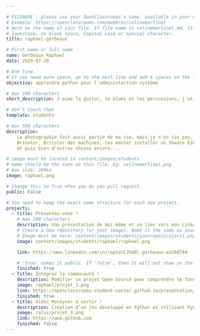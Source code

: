 ```yaml
---

# FILENAME : please use your OpenClassrooms's name, available in your url.
# Example: https://openclassrooms.com/membres/celinemartinet
# must be the name of your file. If file name is celinemartinet.md, title is celinemartinet.
# lowercase, no blank space, Capital case or special character.
title: raphael-gerbeaux

# First name or full name
name: Gerbeaux Raphael
date: 2020-07-20

# One line.
# If you need more space, go to the next line and add 4 spaces on the left, as in 'description'.
objective: apprendre python pour l'administartion systéme

# max 100 characters
short_description: J'aime la guitar, le blues et les percussions, j'utilise linux quotidienment

# don't touch that
template: students

# max 500 characters
description:
    La photographie fait aussi partie de ma vie, mais je n'en vie pas,
    Bricoler, Bricoler des machines, les monter installer un Vmware ESXi, ou une Debian ou un Pfsense, puis explorer FreeBSD
    et puis bien d'autres choses encore....

# image must be located in content/images/students
# name should be the same as this file. Eg: celinemartinet.png
# max size: 200ko
image: raphael.png

# Change this to True when you do you pull request.
public: False

# You need to keep the exact same structure for each new project.
projects:
  - title: Présentez-vous !
    # max 100 characters
    description: Une présentation de moi-même et un lien vers mon LinkedIn.
    # Create a new repository for your images. Name it the same as your nickname and profile picture.
    # Image must be here: content/images/students/yourrepo/project1.png
    image: content/images/students/raphael/raphael.png

    link: https://www.linkedin.com/in/rapha%C3%ABl-gerbeaux-aa284744

    # 'true' makes it public. If 'false', then it will not show on the website.
    finished: true
  - title: Intégrez la communauté !
    description: Modifier un projet Open Source pour comprendre le fonctionnement de Git, de Github et des pull requests.
    image: raphael/projet_2.png
    link: https://openclassrooms-student-center.github.io/presentation/students/ratus.html
    finished: true
  - title: Aidez MacGyver à sortir !
    description: Création d’un jeu développé en Python et utilisant PyGame.
    image: ratus/projet_3.png
    link: https://www.github.com
    finished: false
---
```


